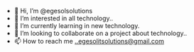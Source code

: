 - 👋 Hi, I’m @egesolsolutions
- 👀 I’m interested in all technology..
- 🌱 I’m currently learning in new technology.
- 💞️ I’m looking to collaborate on a project about technology..
- 📫 How to reach me ..egesolitsolutions@gmail.com

<!---
egesolsolutions/egesolsolutions is a ✨ special ✨ repository because its `README.md` (this file) appears on your GitHub profile.
You can click the Preview link to take a look at your changes.
--->
